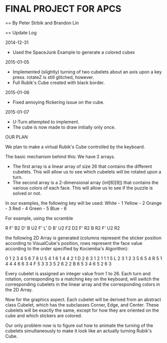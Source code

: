 FINAL PROJECT FOR APCS
====

==
By Peter Strbik and Brandon Lin

==
Update Log

2014-12-31
- Used the SpaceJunk Example to generate a colored cubex

2015-01-05
- Implemented (slightly) turning of two cubelets about an axis upon a key press. rotateZ is still glitched, however.
- Full Rubik's Cube created with black border.

2015-01-06
- Fixed annoying flickering issue on the cube.

2015-01-07
- U-Turn attempted to implement.
- The cube is now made to draw initially only once.

OUR PLAN

We plan to make a virtual Rubik's Cube controlled by the keyboard.

The basic mechanism behind this:
We have 2 arrays.
- The first array is a linear array of size 26 that contains the different cubelets. This will allow us to see which cubelets will be rotated upon a turn.
- The second array is a 2-dimensional array (int[6][9]) that contains the various colors of each face. This will allow us to see if the puzzle is solved or not.

In our examples, the following key will be used:
White - 1
Yellow - 2
Orange - 3
Red - 4
Green - 5
Blue - 6

For example, using the scramble

R F' B2 D' B U2 F' L' D B' U2 F2 D2 F' R2 B R2 F' U2 R2

the following 2D Array is generated (columns represent the sticker position according to VisualCube's position, rows represent the face value according to the order specified by Kociemba's Algorithm):

  0 1 2 3 4 5 6 7 8
U 5 4 1 6 1 4 4 2 1
D 2 6 3 1 2 1 1 1 5
L 2 3 1 2 3 5 6 5 4
R 5 1 4 4 4 6 6 3 4
F 5 3 3 3 5 2 6 2 2
B 6 5 3 4 6 5 2 6 3

Every cubelet is assigned an integer value from 1 to 26. Each turn and rotation, corresponding to a matching key on the keyboard, will switch the corresponding cubelets in the linear array and the corresponding colors in the 2D Array.

Now for the graphics aspect. Each cubelet will be derived from an abstract class Cubelet, which has the subclasses Corner, Edge, and Center. These cubelets will be exactly the same, except for how they are oriented on the cube and which stickers are colored.

Our only problem now is to figure out how to animate the turning of the cubelets simultaneously to make it look like an actually turning Rubik's Cube.
